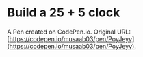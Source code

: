 # Build a 25 + 5 clock

A Pen created on CodePen.io. Original URL: [https://codepen.io/musaab03/pen/PoyJeyv](https://codepen.io/musaab03/pen/PoyJeyv).

